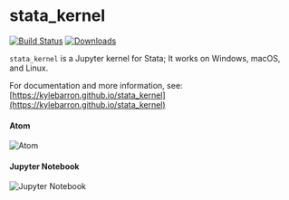 # stata_kernel

[![Build Status](https://travis-ci.org/kylebarron/stata_kernel.svg?branch=master)](https://travis-ci.org/kylebarron/stata_kernel) [![Downloads](https://pepy.tech/badge/stata-kernel)](https://pepy.tech/project/stata-kernel)

`stata_kernel` is a Jupyter kernel for Stata; It works on Windows, macOS, and
Linux.

For documentation and more information, see: [https://kylebarron.github.io/stata_kernel](https://kylebarron.github.io/stata_kernel)

#### Atom
![Atom](https://raw.githubusercontent.com/kylebarron/stata_kernel/master/docs/src/img/stata_kernel_example.gif)

#### Jupyter Notebook
![Jupyter Notebook](https://raw.githubusercontent.com/kylebarron/stata_kernel/master/docs/src/img/jupyter_notebook.png)
